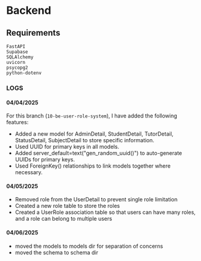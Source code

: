 # Backend

## Requirements
```
FastAPI
Supabase
SQLAlchemy
uvicorn
psycopg2
python-dotenv
```

### LOGS

#### 04/04/2025
For this branch (```10-be-user-role-system```), I have added the following features:
- Added a new model for AdminDetail, StudentDetail, TutorDetail, StatusDetail, SubjectDetail to store specific information.
- Used UUID for primary keys in all models.
- Added server_default=text("gen_random_uuid()") to auto-generate UUIDs for primary keys.
- Used ForeignKey() relationships to link models together where necessary.

#### 04/05/2025
- Removed role from the UserDetail to prevent single role limitation
- Created a new role table to store the roles
- Created a UserRole association table so that users can have many roles, and a role can belong to multiple users 

#### 04/06/2025
- moved the models to models dir for separation of concerns
- moved the schema to schema dir
